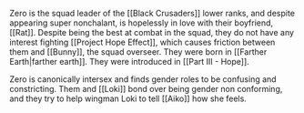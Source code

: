 Zero is the squad leader of the [[Black Crusaders]] lower ranks, and despite appearing super nonchalant, is hopelessly in love with their boyfriend, [[Rat]]. Despite being the best at combat in the squad, they do not have any interest fighting [[Project Hope Effect]], which causes friction between them and [[Bunny]], the squad overseer. They were born in [[Farther Earth|farther earth]]. They were introduced in [[Part III - Hope]].

Zero is canonically intersex and finds gender roles to be confusing and constricting. Them and [[Loki]] bond over being gender non conforming, and they try to help wingman Loki to tell [[Aiko]] how she feels. 